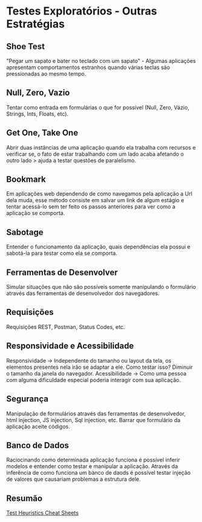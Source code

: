 # Testes Exploratórios - Outras Estratégias
## Shoe Test
"Pegar um sapato e bater no teclado com um sapato" - Algumas aplicações apresentam comportamentos estranhos quando várias teclas são pressionadas ao mesmo tempo.

## Null, Zero, Vazio
Tentar como entrada em formulárias o que for possível (Null, Zero, Vázio, Strings, Ints, Floats, etc).

## Get One, Take One
Abrir duas instâncias de uma aplicação quando ela trabalha com recursos e verificar se, o fato de estar trabalhando com um lado acaba afetando o outro lado > ajuda a testar questões de paralelismo.

## Bookmark
Em aplicações web dependendo de como navegamos pela aplicação a Url dela muda, esse método consiste em salvar um link de algum estágio e tentar acessá-lo sem ter feito os passos anteriores para ver como a aplicação se comporta.

## Sabotage
Entender o funcionamento da aplicação, quais dependências ela possui e sabotá-la para testar como ela se comporta.

## Ferramentas de Desenvolver
Simular situações que não são possíveis somente manipulando o formulário através das ferramentas de desenvolvedor dos navegadores.

## Requisições
Requisições REST, Postman, Status Codes, etc.

## Responsividade e Acessibilidade
Responsividade -> Independente do tamanho ou layout da tela, os elementos presentes nela irão se adaptar a ele.
Como testar isso? Diminuir o tamanho da janela do navegador.
Acessibilidade -> Como uma pessoa com alguma dificuldade especial poderia interagir com sua aplicação.

## Segurança
Manipulação de formulários através das ferramentas de desenvolvedor, html injection, JS injection, Sql injection, etc.
Barrar que formulário da aplicação aceite códigos.

## Banco de Dados
Raciocinando como determinada aplicação funciona é possível inferir modelos e entender como testar e manipular a aplicação.
Através da inferência de como funciona um banco de daods é possível testar injeção de valores que causariam problemas a estrutura dele.

## Resumão
[Test Heuristics Cheat Sheets](https://www.ministryoftesting.com/articles/test-heuristics-cheat-sheet)
